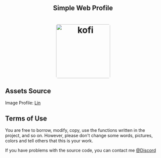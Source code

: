 <h2 align="center">Simple Web Profile<h1>

<p align="center" width="100%">
    <a target="_blank" href="https://ko-fi.com/soevielofficial"><img height="175px" style="border-radius:5px" src="https://i.imgur.com/NK1Brs5.png" alt="kofi" /></a>
</p>
<!-- <p align="center" width="100%">
    <img height="175px" src="https://i.imgur.com/W6mUoiN.png" alt="profile">
</p> -->

## Assets Source

<!-- Image Background Source: [Wallpapper Engine](https://steamcommunity.com/sharedfiles/filedetails/?id=2795211854)<br> -->

Image Profile: [Lin](https://www.toweroffantasy-global.com/images/Lin-a.jpg)

## Terms of Use

You are free to borrow, modify, copy, use the functions written in the project, and so on. However, please don't change some words, pictures, colors and tell others that this is your work.

If you have problems with the source code, you can contact me [@Discord](https://discord.com/users/442224069899976707)
